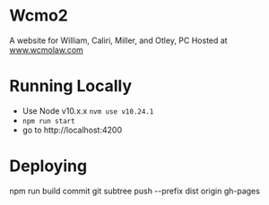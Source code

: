 # Wcmo2
A website for William, Caliri, Miller, and Otley, PC
Hosted at www.wcmolaw.com

# Running Locally

* Use Node v10.x.x `nvm use v10.24.1`
* `npm run start`
* go to http://localhost:4200

# Deploying
npm run build
commit
git subtree push --prefix dist origin gh-pages
